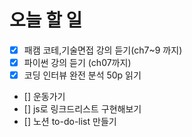 # 오늘 할 일

- [x] 패캠 코테,기술면접 강의 듣기(ch7~9 까지)
- [x] 파이썬 강의 듣기 (ch07까지)
- [x] 코딩 인터뷰 완전 분석 50p 읽기
- [] 운동가기
- [] js로 링크드리스트 구현해보기
- [] 노션 to-do-list 만들기

